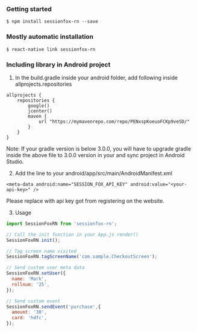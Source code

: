 ### Getting started

`$ npm install sessionfox-rn --save`

### Mostly automatic installation

`$ react-native link sessionfox-rn`

### Including library in Android project

1. In the build.gradle inside your android folder, add following inside allprojects.repositories
```
allprojects {
    repositories {
        google()
        jcenter()
        maven {
            url "https://mymavenrepo.com/repo/PENxspKoeuoFCKp9veSD/"
        }
    }
}
```
Note: If your gradle version is below 3.0.0, you will have to upgrade gradle inside the above file to 3.0.0 version in your <Project>and sync project in Android Studio.

2. Add the line to your android/app/src/main/AndroidManifest.xml
``` 
<meta-data android:name="SESSION_FOX_API_KEY" android:value="<your-api-key>" />
```
Please replace with api key got from registering on the website.

3. Usage
```javascript
import SessionFoxRN from 'sessionfox-rn';

// Call the init function in your App.js render()
SessionFoxRN.init();

// Tag screen name visited
SessionFoxRN.tagScreenName('com.sample.CheckoutScreen');

// Send custom user meta data
SessionFoxRN.setUser({
  name: 'Mark',
  rollnum: '25',
});

// Send custom event
SessionFoxRN.sendEvent('purchase',{
  amount: '30',
  card: 'hdfc',
});
```
  

